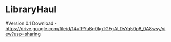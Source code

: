 # LibraryHaul
#Version 0.1
Download - https://drive.google.com/file/d/14ufPYuBq0kgTGFgALDsYq50p8_0A8wsy/view?usp=sharing
